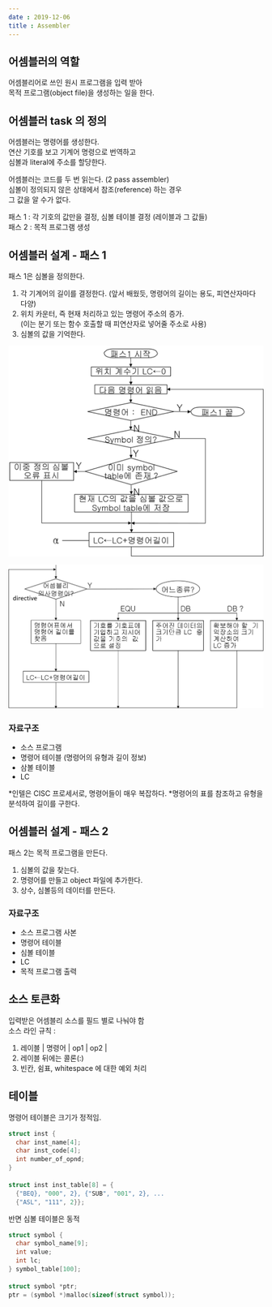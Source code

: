 ```yaml
---
date : 2019-12-06
title : Assembler
---
```


## 어셈블러의 역할
어셈블리어로 쓰인 원시 프로그램을 입력 받아  
목적 프로그램(object file)을 생성하는 일을 한다.  

## 어셈블러 task 의 정의
어셈블러는 명령어를 생성한다.  
연산 기호를 보고 기계어 명령으로 번역하고  
심볼과 literal에 주소를 할당한다.  

어셈블러는 코드를 두 번 읽는다. (2 pass assembler)  
심볼이 정의되지 않은 상태에서 참조(reference) 하는 경우  
그 값을 알 수가 없다.  

패스 1 : 각 기호의 값만을 결정, 심볼 테이블 결정 (레이블과 그 값들)  
패스 2 : 목적 프로그램 생성  


## 어셈블러 설계 - 패스 1
패스 1은 심볼을 정의한다.  
1. 각 기계어의 길이를 결정한다. (앞서 배웠듯, 명령어의 길이는 용도, 피연산자마다 다양)  
2. 위치 카운터, 즉 현재 처리하고 있는 명령어 주소의 증가.  
(이는 분기 또는 함수 호출할 때 피연산자로 넣어줄 주소로 사용)  
3. 심볼의 값을 기억한다.  

![pass1](./pass1.png)

![pass1c](./pass1c.png)


### 자료구조
- 소스 프로그램  
- 명령어 테이블 (명령어의 유형과 길이 정보)   
- 삼볼 테이블  
- LC


*인텔은 CISC 프로세서로, 명령어들이 매우 복잡하다.
*명령어의 표를 참조하고 유형을 분석하여 길이를 구한다.


## 어셈블러 설계 - 패스 2
패스 2는 목적 프로그램을 만든다.  
1. 심볼의 값을 찾는다.  
2. 명령어를 만들고 object 파일에 추가한다.  
3. 상수, 심볼등의 데이터를 만든다.  

### 자료구조
- 소스 프로그램 사본  
- 명령어 테이블  
- 심볼 테이블  
- LC  
- 목적 프로그램 출력  


## 소스 토큰화
입력받은 어셈블리 소스를 필드 별로 나눠야 함  
소스 라인 규칙 :  
1. 레이블 | 명령어 | op1 | op2 |  
2. 레이블 뒤에는 콜론(:)  
3. 빈칸, 쉼표, whitespace 에 대한 예외 처리  


## 테이블
명령어 테이블은 크기가 정적임.  

```c
struct inst {
  char inst_name[4];
  char inst_code[4];
  int number_of_opnd;
}

struct inst inst_table[8] = {
  {"BEQ}, "000", 2}, {"SUB", "001", 2}, ...
  {"ASL", "111", 2}};
```


반면 심볼 테이블은 동적 

```c
struct symbol {
  char symbol_name[9];
  int value;
  int lc;
} symbol_table[100];

struct symbol *ptr;
ptr = (symbol *)malloc(sizeof(struct symbol));
```
